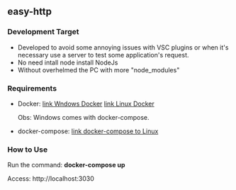 <h2>easy-http</h2>
<div>
  <h3>Development Target</h3>
  <ul>
  <li>Developed to avoid some annoying issues with VSC plugins or when it's necessary use a server to test some application's request.</li>
  <li>No need intall node install NodeJs</li>
  <li>Without overhelmed the PC with more "node_modules"</li>
  </ul>
</div>
<div>
  <h3>Requirements</h3>
  <ul>
    <li>Docker: 
      <a target="_blank" href="https://docs.docker.com/docker-for-windows/install/">link Wndows Docker</a>   
      <a target="_blank" href="https://docs.docker.com/engine/install/ubuntu/">link Linux Docker</a>
     <p>Obs: Windows comes with docker-compose.</p>
    </li>
  <li>docker-compose: <a target="_blank" href="https://docs.docker.com/compose/install/">link docker-compose to Linux</a></li>
  </ul>
</div>
<div>
  <h3>How to Use</h3>
  <p>Run the command: <b>docker-compose up</b></p>
  <p>Access: http://localhost:3030</p>
</div>
